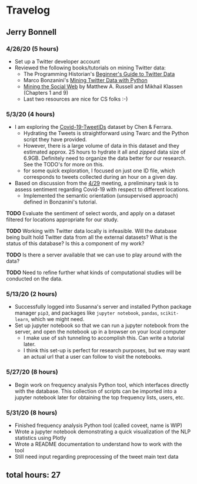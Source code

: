 # Travelog 

## Jerry Bonnell

### 4/26/20 (5 hours)

* Set up a Twitter developer account
* Reviewed the following books/tutorials on mining Twitter data: 
    - The Programming Historian's [Beginner's Guide to Twitter Data](https://programminghistorian.org/en/lessons/beginners-guide-to-twitter-data)
    - Marco Bonzanini's [Mining Twitter Data with Python](https://marcobonzanini.com/2015/03/02/mining-twitter-data-with-python-part-1/)  
    - [Mining the Social Web](https://www.amazon.com/Mining-Social-Web-Facebook-Instagram-ebook/dp/B07L46FZ8Y/ref=sr_1_1?dchild=1&keywords=o+reiley+mining+the+social+web&qid=1588566463&sr=8-1) by Matthew A. Russell and Mikhail Klassen (Chapters 1 and 9)
    - Last two resources are nice for CS folks :-)

### 5/3/20 (4 hours)

* I am exploring the [Covid-19-TweetIDs](https://github.com/echen102/COVID-19-TweetIDs) dataset by Chen & Ferrara. 
    - Hydrating the Tweets is straightforward using Twarc and the Python script they have provided. 
    - However, there is a large volume of data in this dataset and they estimated approx. 25 hours to hydrate it all and *zipped* data size of 6.9GB. Definitely need to organize the data better for our research. See the TODO's for more on this. 
    - for some quick exploration, I focused on just one ID file, which corresponds to tweets collected during an hour on a given day.  
* Based on discussion from the [4/29](https://github.com/dh-miami/narratives_covid19/blob/master/travelogs/Minutes-04-29-2020.md) meeting, a preliminary task is to assess sentiment regarding Covid-19 with respect to different locations. 
    - Implemented the semantic orientation (unsupervised approach) defined in Bonzanini's tutorial. 
     
__TODO__ Evaluate the sentiment of select words, and apply on a dataset filtered for locations appropriate for our study.   

__TODO__ Working with Twitter data locally is infeasible. Will the database being built hold Twitter data from all the external datasets? What is the status of this database? Is this a component of my work?

__TODO__ Is there a server available that we can use to play around with the data? 

__TODO__ Need to refine further what kinds of computational studies will be conducted on the data.     

### 5/13/20 (2 hours)

* Successfully logged into Susanna's server and installed Python package manager `pip3`, 
and packages like `jupyter notebook`, `pandas`, `scikit-learn`, which we might need.
* Set up jupyter notebook so that we can run a jupyter notebook from the server, and open 
the notebook up in a browser on your local computer 
  - I make use of ssh tunneling to accomplish this. Can write a tutorial later.
  - I think this set-up is perfect for research purposes, but we may want an actual url
    that a user can follow to visit the notebooks.  

### 5/27/20 (8 hours)

* Begin work on frequency analysis Python tool, which interfaces directly with the database. 
This collection of scripts can be imported into a jupyter notebook later for obtaining
the top frequency lists, users, etc. 

### 5/31/20 (8 hours)

* Finished frequency analysis Python tool (called coveet, name is WIP) 
* Wrote a jupyter notebook demonstrating a quick visualization of the NLP statistics
  using Plotly
* Wrote a README documentation to understand how to work with the tool
* Still need input regarding preprocessing of the tweet main text data

## total hours: 27
